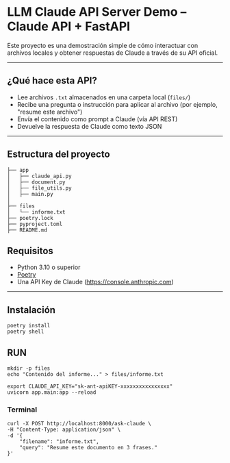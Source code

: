 # LLM Claude API Server Demo – Claude API + FastAPI

Este proyecto es una demostración simple de cómo interactuar con archivos locales y obtener respuestas de Claude a través de su API oficial.

---

## ¿Qué hace esta API?

- Lee archivos `.txt` almacenados en una carpeta local (`files/`)
- Recibe una pregunta o instrucción para aplicar al archivo (por ejemplo, "resume este archivo")
- Envía el contenido como prompt a Claude (vía API REST)
- Devuelve la respuesta de Claude como texto JSON

---

## Estructura del proyecto

    ├── app
    │   ├── claude_api.py
    │   ├── document.py
    │   ├── file_utils.py
    │   ├── main.py
    │       
    ├── files
    │   └── informe.txt
    ├── poetry.lock
    ├── pyproject.toml
    ├── README.md

## Requisitos

- Python 3.10 o superior
- [Poetry](https://python-poetry.org/)
- Una API Key de Claude (https://console.anthropic.com)

---

## Instalación

    poetry install
    poetry shell

## RUN

    mkdir -p files
    echo "Contenido del informe..." > files/informe.txt

    export CLAUDE_API_KEY="sk-ant-apiKEY-xxxxxxxxxxxxxxxx"
    uvicorn app.main:app --reload

### Terminal

    curl -X POST http://localhost:8000/ask-claude \
    -H "Content-Type: application/json" \
    -d '{
        "filename": "informe.txt",
        "query": "Resume este documento en 3 frases."
    }'


